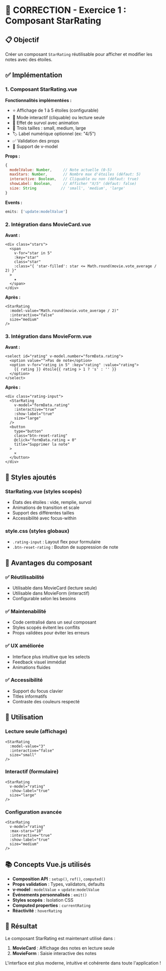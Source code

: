 # 🌟 CORRECTION - Exercice 1 : Composant StarRating

## 📋 Objectif
Créer un composant `StarRating` réutilisable pour afficher et modifier les notes avec des étoiles.

## ✅ Implémentation

### 1. Composant StarRating.vue

**Fonctionnalités implémentées :**
- ⭐ Affichage de 1 à 5 étoiles (configurable)
- 🎯 Mode interactif (cliquable) ou lecture seule
- 🎨 Effet de survol avec animation
- 📏 Trois tailles : small, medium, large
- 🏷️ Label numérique optionnel (ex: "4/5")
- ✅ Validation des props
- 🔄 Support de v-model

**Props :**
```javascript
{
  modelValue: Number,     // Note actuelle (0-5)
  maxStars: Number,       // Nombre max d'étoiles (défaut: 5)
  interactive: Boolean,   // Cliquable ou non (défaut: true)
  showLabel: Boolean,     // Afficher "X/5" (défaut: false)
  size: String           // 'small', 'medium', 'large'
}
```

**Events :**
```javascript
emits: ['update:modelValue']
```

### 2. Intégration dans MovieCard.vue

**Avant :**
```vue
<div class="stars">
  <span 
    v-for="star in 5" 
    :key="star"
    class="star"
    :class="{ 'star-filled': star <= Math.round(movie.vote_average / 2) }"
  >
    ★
  </span>
</div>
```

**Après :**
```vue
<StarRating 
  :model-value="Math.round(movie.vote_average / 2)"
  :interactive="false"
  size="medium"
/>
```

### 3. Intégration dans MovieForm.vue

**Avant :**
```vue
<select id="rating" v-model.number="formData.rating">
  <option value="">Pas de note</option>
  <option v-for="rating in 5" :key="rating" :value="rating">
    {{ rating }} étoile{{ rating > 1 ? 's' : '' }}
  </option>
</select>
```

**Après :**
```vue
<div class="rating-input">
  <StarRating 
    v-model="formData.rating"
    :interactive="true"
    :show-label="true"
    size="large"
  />
  <button 
    type="button" 
    class="btn-reset-rating" 
    @click="formData.rating = 0"
    title="Supprimer la note"
  >
    ✕
  </button>
</div>
```

## 🎨 Styles ajoutés

### StarRating.vue (styles scopés)
- États des étoiles : vide, remplie, survol
- Animations de transition et scale
- Support des différentes tailles
- Accessibilité avec focus-within

### style.css (styles globaux)
- `.rating-input` : Layout flex pour formulaire
- `.btn-reset-rating` : Bouton de suppression de note

## 🚀 Avantages du composant

### ✅ Réutilisabilité
- Utilisable dans MovieCard (lecture seule)
- Utilisable dans MovieForm (interactif)
- Configurable selon les besoins

### ✅ Maintenabilité
- Code centralisé dans un seul composant
- Styles scopés évitent les conflits
- Props validées pour éviter les erreurs

### ✅ UX améliorée
- Interface plus intuitive que les selects
- Feedback visuel immédiat
- Animations fluides

### ✅ Accessibilité
- Support du focus clavier
- Titles informatifs
- Contraste des couleurs respecté

## 🔧 Utilisation

### Lecture seule (affichage)
```vue
<StarRating 
  :model-value="3" 
  :interactive="false" 
  size="small"
/>
```

### Interactif (formulaire)
```vue
<StarRating 
  v-model="rating" 
  :show-label="true" 
  size="large"
/>
```

### Configuration avancée
```vue
<StarRating 
  v-model="rating"
  :max-stars="10"
  :interactive="true"
  :show-label="true"
  size="medium"
/>
```

## 📚 Concepts Vue.js utilisés

- **Composition API** : `setup()`, `ref()`, `computed()`
- **Props validation** : Types, validators, defaults
- **v-model** : `modelValue` + `update:modelValue`
- **Événements personnalisés** : `emit()`
- **Styles scopés** : Isolation CSS
- **Computed properties** : `currentRating`
- **Réactivité** : `hoverRating`

## 🎯 Résultat

Le composant StarRating est maintenant utilisé dans :
1. **MovieCard** : Affichage des notes en lecture seule
2. **MovieForm** : Saisie interactive des notes

L'interface est plus moderne, intuitive et cohérente dans toute l'application !
